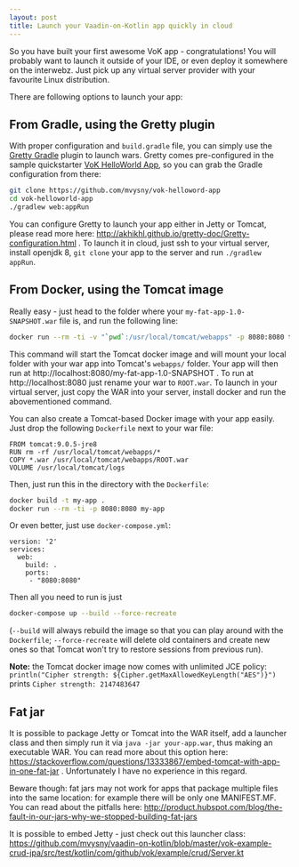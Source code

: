 ```yaml
---
layout: post
title: Launch your Vaadin-on-Kotlin app quickly in cloud
---
```


So you have built your first awesome VoK app - congratulations! You will probably want to launch it outside of your IDE, or even deploy it somewhere on the interwebz. Just pick up any virtual server provider with your favourite Linux distribution.

There are following options to launch your app:

## From Gradle, using the Gretty plugin

With proper configuration and `build.gradle` file, you can simply use the [Gretty Gradle](http://akhikhl.github.io/gretty-doc/Getting-started.html) plugin to launch wars. Gretty comes pre-configured in the sample quickstarter [VoK HelloWorld App](https://github.com/mvysny/vok-helloword-app), so you can grab the Gradle configuration from there:

```bash
git clone https://github.com/mvysny/vok-helloword-app
cd vok-helloworld-app
./gradlew web:appRun
```

You can configure Gretty to launch your app either in Jetty or Tomcat, please read more here: http://akhikhl.github.io/gretty-doc/Gretty-configuration.html . To launch it in cloud, just ssh to your virtual server, install openjdk 8, `git clone` your app to the server and run `./gradlew appRun`.

## From Docker, using the Tomcat image

Really easy - just head to the folder where your `my-fat-app-1.0-SNAPSHOT.war` file is, and run the following line:
```bash
docker run --rm -ti -v "`pwd`:/usr/local/tomcat/webapps" -p 8080:8080 tomcat:9.0.5-jre8
```
This command will start the Tomcat docker image and will mount your local folder with your war app into Tomcat's `webapps/` folder. Your app will then run at http://localhost:8080/my-fat-app-1.0-SNAPSHOT . To run at http://localhost:8080 just rename your war to `ROOT.war`. To launch in your virtual server, just copy the WAR into your server, install docker and run the abovementioned command.

You can also create a Tomcat-based Docker image with your app easily. Just drop the following `Dockerfile` next to your war file:
```docker
FROM tomcat:9.0.5-jre8
RUN rm -rf /usr/local/tomcat/webapps/*
COPY *.war /usr/local/tomcat/webapps/ROOT.war
VOLUME /usr/local/tomcat/logs
```
Then, just run this in the directory with the `Dockerfile`:
```bash
docker build -t my-app .
docker run --rm -ti -p 8080:8080 my-app
```

Or even better, just use `docker-compose.yml`:
```docker
version: '2'
services:
  web:
    build: .
    ports:
     - "8080:8080"
```

Then all you need to run is just
```bash
docker-compose up --build --force-recreate
```
(`--build` will always rebuild the image so that you can play around with the `Dockerfile`; `--force-recreate` will delete old containers and create new ones so that Tomcat won't try to restore sessions from previous run).

**Note:** the Tomcat docker image now comes with unlimited JCE policy: `println("Cipher strength: ${Cipher.getMaxAllowedKeyLength("AES")}")` prints `Cipher strength: 2147483647`

## Fat jar

It is possible to package Jetty or Tomcat into the WAR itself, add a launcher class and then simply run it via `java -jar your-app.war`, thus making an executable WAR. You can read more about this option here: https://stackoverflow.com/questions/13333867/embed-tomcat-with-app-in-one-fat-jar . Unfortunately I have no experience in this regard.

Beware though: fat jars may not work for apps that package multiple files into the same location: for example there will be only one MANIFEST.MF. You can read about the pitfalls here: http://product.hubspot.com/blog/the-fault-in-our-jars-why-we-stopped-building-fat-jars

It is possible to embed Jetty - just check out this launcher class: https://github.com/mvysny/vaadin-on-kotlin/blob/master/vok-example-crud-jpa/src/test/kotlin/com/github/vok/example/crud/Server.kt
